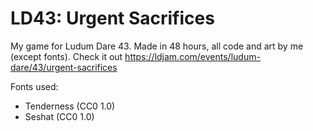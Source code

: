 # LD43: Urgent Sacrifices
My game for Ludum Dare 43. Made in 48 hours, all code and art by me (except fonts). Check it out https://ldjam.com/events/ludum-dare/43/urgent-sacrifices

Fonts used:
* Tenderness (CC0 1.0)
* Seshat (CC0 1.0)

